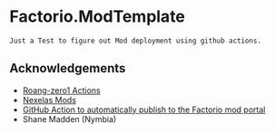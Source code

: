# Factorio.ModTemplate
	Just a Test to figure out Mod deployment using github actions.

## Acknowledgements

- [Roang-zero1 Actions](https://github.com/Roang-zero1)
- [Nexelas Mods](https://github.com/Nexela)
- [GitHub Action to automatically publish to the Factorio mod portal](https://github.com/shanemadden/factorio-mod-portal-publish)
- Shane Madden (Nymbia)